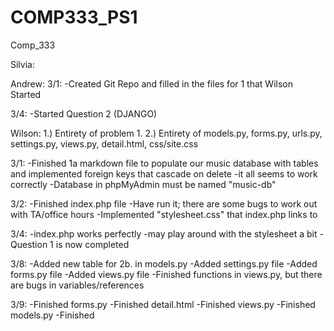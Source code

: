 # COMP333_PS1
Comp_333

Silvia:

Andrew:
3/1:
-Created Git Repo and filled in the files for 1 that Wilson Started

3/4:
-Started Question 2 (DJANGO)

Wilson:
1.) Entirety of problem 1.
2.) Entirety of models.py, forms.py, urls.py, settings.py, views.py, detail.html, css/site.css

3/1:
-Finished 1a markdown file to populate our music database with tables and implemented foreign keys that cascade on delete
-it all seems to work correctly
-Database in phpMyAdmin must be named "music-db"

3/2:
-Finished index.php file
-Have run it; there are some bugs to work out with TA/office hours
-Implemented "stylesheet.css" that index.php links to

3/4:
-index.php works perfectly
-may play around with the stylesheet a bit
-Question 1 is now completed

3/8:
-Added new table for 2b. in models.py
-Added settings.py file
-Added forms.py file
-Added views.py file
-Finished functions in views.py, but there are bugs in variables/references

3/9:
-Finished forms.py
-Finished detail.html
-Finished views.py
-Finished models.py
-Finished
